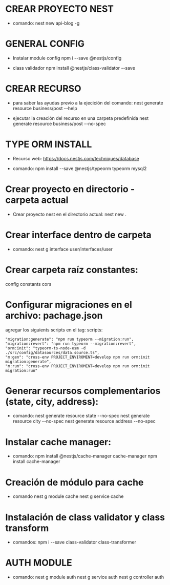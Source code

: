 # CREAR PROYECTO NEST
- comando:
nest new api-blog -g

# GENERAL CONFIG
- Instalar module config
npm i --save @nestjs/config

- class validador
npm install @nestjs/class-validator --save

# CREAR RECURSO
- para saber las ayudas previo a la ejecición del comando:
 nest generate resource business/post --help

- ejecutar la creación del recurso en una carpeta predefinida
 nest generate resource business/post --no-spec

# TYPE ORM INSTALL
- Recurso web:
https://docs.nestjs.com/techniques/database

- comando:
npm install --save @nestjs/typeorm typeorm mysql2

# Crear proyecto en directorio - carpeta actual
- Crear proyecto nest en el directorio actual:
nest new .


# Crear interface dentro de carpeta
- comando:
nest g interface user/interfaces/user


# Crear carpeta raíz constantes:
config
    constants
        cors


# Configurar migraciones en el archivo: pachage.json

agregar los siguients scripts en el tag: scripts:

    "migration:generate": "npm run typeorm --migration:run",
    "migration:revert": "npm run typeorm --migration:revert",
    "orm:init": "typeorm-ts-node-esm -d ./src/config/datasources/data.source.ts",
    "m:gen": "cross-env PROJECT_ENVIROMENT=develop npm run orm:init migration:generate",
    "m:run": "cross-env PROJECT_ENVIROMENT=develop npm run orm:init migration:run"


# Generar recursos complementarios (state, city, address):
- comando:
nest generate resource state --no-spec
nest generate resource city --no-spec
nest generate resource address --no-spec


# Instalar cache manager:
- comando:
npm install @nestjs/cache-manager cache-manager
npm install cache-manager

# Creación de módulo para cache
- comando
nest g module cache
nest g service cache

# Instalación de class validator y class transform
- comandos:
npm i --save class-validator class-transformer

# AUTH MODULE
- comando:
nest g module auth
nest g service auth
nest g controller auth